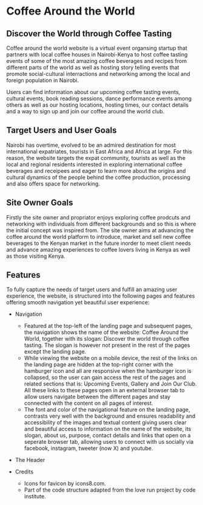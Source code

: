 # Coffee Around the World
## Discover the World through Coffee Tasting

Coffee around the world website is a virtual event organsing startup that partners with local coffee houses in Nairobi-Kenya to host coffee tasting events of some of the most amazing coffee beverages and recipes from different parts of the world as well as hosting story telling events that promote social-cultural interractions and networking among the local and foreign population in Nairobi. 

Users can find information about our upcoming coffee tasting events, cultural events, book reading sessions, dance performance events among others as well as our hosting locations, hosting times, our contact details and a way to sign up and join our coffee around the world club.

## Target Users and User Goals
Nairobi has overtime, evolved to be an admired destination for most international expatriates, tourists in East Africa and Africa at large. For this reason, the website targets the expat community, tourists as well as the local and regional residents interested in exploring international coffee beverages and receipees and eager to learn more about the origins and cultural dynamics of the people behind the coffee production, processing and also offers space for networking.

## Site Owner Goals
Firstly  the site owner and propriator enjoys exploring coffee prodcuts and networking with individuals from different backgrounds and so this is where the initial concept was inspired from. The site owner  aims at advancing the coffee around the world platform to introduce, market and sell new coffee beverages to the Kenyan market in the future inorder to meet client needs and advance amazing experiences to coffee lovers living in Kenya as well as those visiting Kenya.

## Features
To fully capture the needs of target users and fulfill an amazing user experience, the website, is structured into the following pages and features offering smooth navigation yet beautiful user experience:
* Navigation
   * Featured at the top-left of the landing page and subsequent pages, the navigation shows the name of the website: Coffee Around the World, together with its slogan: Discover the world through coffee tasting. The slogan is however not present in the rest of the pages except the landing page.
   * While viewing the website on a mobile device, the rest of the links on the landing page are hidden at the top-right corner with the hamburger icon and all are responsive when the hamburger icon is collapsed, so the user can gain access the rest of the pages and related sections that is: Upcoming Events, Gallery and Join Our Club. All these links to these pages open in an external browser tab to allow users navigate between the different pages and stay connected with the content on all pages of interest.
   * The font and color of the navigational feature on the landing page, contrasts very well with the background and ensures readability and accessibility of the images and textual content giving users clear and beautiful access to information on the name of the website, its slogan, about us, purpose, contact details and links that open on a seperate browser tab, allowing users to connect with us socially via facebook, instagram, tweeter (now X) and youtube. 
  
 * The Header
 * Credits 
   * Icons for favicon by icons8.com.
   * Part of the code structure adapted from the love run project by code institute.